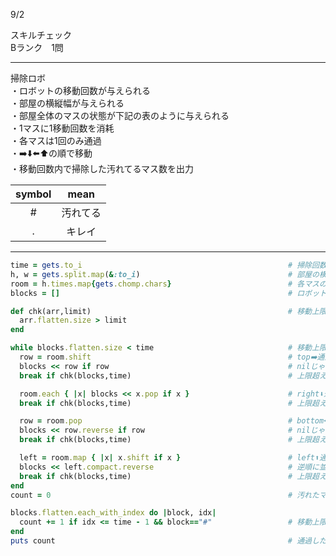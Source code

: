 9/2
 
スキルチェック  
Bランク　1問  
 
-------------------------------------------
掃除ロボ  
・ロボットの移動回数が与えられる  
・部屋の横縦幅が与えられる  
・部屋全体のマスの状態が下記の表のように与えられる  
・1マスに1移動回数を消耗  
・各マスは1回のみ通過  
・➡️⬇️⬅️⬆️の順で移動  
・移動回数内で掃除した汚れてるマス数を出力  
 
| symbol | mean |
|:-----------:|:------------:|
| # | 汚れてる |
| . | キレイ |
 
-------------------------------------------
 
```ruby
time = gets.to_i                                              # 掃除回数を取得
h, w = gets.split.map(&:to_i)                                 # 部屋の横縦幅を取得
room = h.times.map{gets.chomp.chars}                          # 各マスの状態を取得
blocks = []                                                   # ロボットが移動したマスを記録用

def chk(arr,limit)                                            # 移動上限達したかを確認する関数
  arr.flatten.size > limit
end

while blocks.flatten.size < time                              # 移動上限超えたら止まる
  row = room.shift                                            # top➡️通過
  blocks << row if row                                        # nilじゃない場合のみ実行
  break if chk(blocks,time)                                   # 上限超えたら止まる

  room.each { |x| blocks << x.pop if x }                      # right⬇️通過、空じゃない場合のみ抽出
  break if chk(blocks,time)                                   # 上限超えたら止まる

  row = room.pop                                              # bottom⬅️通過
  blocks << row.reverse if row                                # nilじゃない場合のみ実行
  break if chk(blocks,time)                                   # 上限超えたら止まる

  left = room.map { |x| x.shift if x }                        # left⬆️通過、空じゃない場合のみ抽出
  blocks << left.compact.reverse                              # 逆順に並び替えてから通過
  break if chk(blocks,time)                                   # 上限超えたら止まる
end
count = 0                                                     # 汚れたマス数を記録用

blocks.flatten.each_with_index do |block, idx|
  count += 1 if idx <= time - 1 && block=="#"                 # 移動上限まで通過した汚れたマスを集計
end
puts count                                                    # 通過した汚れたマス数を出力
```
